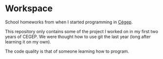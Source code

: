 # Workspace
School homeworks from when I started programming in [Cégep](https://en.wikipedia.org/wiki/CEGEP).

This repository only contains some of the project I worked on in my first two years of CEGEP.
We were thought how to use git the last year (long after learning it on my own).

The code quality is that of someone learning how to program.
